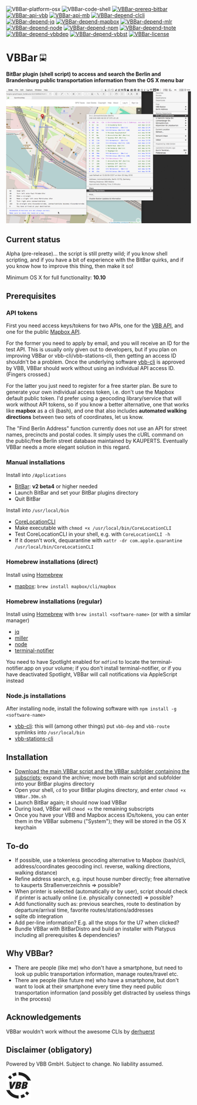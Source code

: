 ![VBBar-platform-osx](https://img.shields.io/badge/platform-osx-lightgrey.svg)
![VBBar-code-shell](https://img.shields.io/badge/code-shell-yellow.svg)
[![VBBar-prereq-bitbar](https://img.shields.io/badge/prerequisite-BitBar%202.0%20beta4-brightgreen.svg)](https://github.com/matryer/bitbar)
[![VBBar-api-vbb](https://img.shields.io/badge/api-VBB-orange.svg)](http://www.vbb.de/labs)
[![VBBar-api-mb](https://img.shields.io/badge/api-Mapbox-orange.svg)](https://www.mapbox.com/studio/signup/?plan=starter)
[![VBBar-depend-clcli](https://img.shields.io/badge/dependency-CoreLocationCLI%202.0.0-green.svg)](https://github.com/fulldecent/corelocationcli)
[![VBBar-depend-jq](https://img.shields.io/badge/dependency-jq%201.5-green.svg)](https://stedolan.github.io/jq/)
[![VBBar-depend-mapbox](https://img.shields.io/badge/dependency-mapbox%200.3.1-green.svg)](https://github.com/mapbox/mapbox-cli-py)
[![VBBar-depend-mlr](https://img.shields.io/badge/dependency-mlr%204.0.0-green.svg)](https://github.com/johnkerl/miller)
[![VBBar-depend-node](https://img.shields.io/badge/dependency-node%206.2.0-green.svg)](https://nodejs.org)
[![VBBar-depend-npm](https://img.shields.io/badge/dependency-npm%203.8.9-green.svg)](https://nodejs.org)
[![VBBar-depend-tnote](https://img.shields.io/badge/dependency-terminal--notifer%201.6.3-green.svg)](https://github.com/alloy/terminal-notifier)
[![VBBar-depend-vbbdep](https://img.shields.io/badge/dependency-vbb--dep%200.3.1-ff69b4.svg)](https://github.com/derhuerst/vbb-cli)
[![VBBar-depend-vbbst](https://img.shields.io/badge/dependency-vbb--stations%200.6.0-ff69b4.svg)](https://github.com/derhuerst/vbb-stations-cli)
[![VBBar-license](http://img.shields.io/:license-mit-blue.svg?style=flat-square)](https://github.com/JayBrown/VBBar/blob/master/license.md)

# VBBar <img src="https://github.com/JayBrown/VBBar/blob/master/img/VBBar_icon.png" height="20px"/>

**BitBar plugin (shell script) to access and search the Berlin and Brandenburg public transportation information from the OS X menu bar**

![VBBar-screengrab](https://github.com/JayBrown/VBBar/blob/master/img/VBBar_grab.png)

## Current status
Alpha (pre-release)… the script is still pretty wild; if you know shell scripting, and if you have a bit of experience with the BitBar quirks, and if you know how to improve this thing, then make it so!

Minimum OS X for full functionality: **10.10**

## Prerequisites

### API tokens
First you need access keys/tokens for two APIs, one for the [VBB API](http://www.vbb.de/labs), and one for the public [Mapbox API](https://www.mapbox.com/studio/signup/?plan=starter).

For the former you need to apply by email, and you will receive an ID for the test API. This is usually only given out to developers, but if you plan on improving VBBar or vbb-cli/vbb-stations-cli, then getting an access ID shouldn't be a problem. Once the underlying software [vbb-cli](https://github.com/derhuerst/vbb-cli) is approved by VBB, VBBar should work without using an individual API access ID. (Fingers crossed.)

For the latter you just need to register for a free starter plan. Be sure to generate your own individual access token, i.e. don't use the Mapbox default public token. I'd prefer using a geocoding library/service that will work without API tokens, so if you know a better alternative, one that works like **mapbox** as a cli (bash), and one that also includes **automated walking directions** between two sets of coordinates, let us know.

The "Find Berlin Address" function currently does not use an API for street names, precincts and postal codes. It simply uses the cURL command on the public/free Berlin street database maintained by KAUPERTS. Eventually VBBar needs a more elegant solution in this regard.

### Manual installations
Install into `/Applications`
* [BitBar](https://github.com/matryer/bitbar): **v2 beta4** or higher needed
* Launch BitBar and set your BitBar plugins directory
* Quit BitBar

Install into `/usr/local/bin`
* [CoreLocationCLI](https://github.com/fulldecent/corelocationcli)
* Make executable with `chmod +x /usr/local/bin/CoreLocationCLI`
* Test CoreLocationCLI in your shell, e.g. with `CoreLocationCLI -h`
* If it doesn't work, dequarantine with `xattr -dr com.apple.quarantine /usr/local/bin/CoreLocationCLI`

### Homebrew installations (direct)
Install using [Homebrew](http://brew.sh)
* [mapbox](https://github.com/mapbox/mapbox-cli-py): `brew install mapbox/cli/mapbox`

### Homebrew installations (regular)
Install using [Homebrew](http://brew.sh) with `brew install <software-name>` (or with a similar manager) 

* [jq](https://stedolan.github.io/jq/)
* [miller](https://github.com/johnkerl/miller)
* [node](https://nodejs.org)
* [terminal-notifier](https://github.com/alloy/terminal-notifier)

You need to have Spotlight enabled for `mdfind` to locate the terminal-notifier.app on your volume; if you don't install terminal-notifier, or if you have deactivated Spotlight, VBBar will call notifications via AppleScript instead

### Node.js installations
After installing node, install the following software with `npm install -g <software-name>`
* [vbb-cli](https://github.com/derhuerst/vbb-cli): this will (among other things) put `vbb-dep` and `vbb-route` symlinks into `/usr/local/bin`
* [vbb-stations-cli](https://github.com/derhuerst/vbb-stations-cli)

## Installation

* [Download the main VBBar script and the VBBar subfolder containing the subscripts](https://github.com/JayBrown/VBBar/releases); expand the archive; move both main script and subfolder into your BitBar plugins directory
* Open your shell, `cd` to your BitBar plugins directory, and enter `chmod +x VBBar.30m.sh`
* Launch BitBar again; it should now load VBBar
* During load, VBBar will `chmod +x` the remaining subscripts
* Once you have your VBB and Mapbox access IDs/tokens, you can enter them in the VBBar submenu ("System"); they will be stored in the OS X keychain

## To-do

* If possible, use a tokenless geocoding alternative to Mapbox (bash/cli, address/coordinates geocoding incl. reverse, walking directions, walking distance)
* Refine address search, e.g. input house number directly; free alternative to kauperts Straßenverzeichnis => possible?
* When printer is selected (automatically or by user), script should check if printer is actually online (i.e. physically connected) => possible?
* Add functionality such as: previous searches, route to destination by departure/arrival time, favorite routes/stations/addresses
* sqlite db integration
* Add per-line information? E.g. all the stops for the U7 when clicked?
* Bundle VBBar with BitBarDistro and build an installer with Platypus including all prerequisites & dependencies?

## Why VBBar?

* There are people (like me) who don't have a smartphone, but need to look up public transportation information, manage routes/travel etc.
* There are people (like future me) who have a smartphone, but don't want to look at their smartphone every time they need public transportation information (and possibly get distracted by useless things in the process)

## Acknowledgements
VBBar wouldn't work without the awesome CLIs by [derhuerst](https://github.com/derhuerst?tab=repositories)

## Disclaimer (obligatory)
Powered by VBB GmbH. Subject to change. No liability assumed.

![VBB](https://github.com/JayBrown/VBBar/blob/master/img/VBB_logo.png)